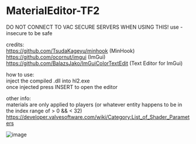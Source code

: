 # MaterialEditor-TF2
DO NOT CONNECT TO VAC SECURE SERVERS WHEN USING THIS! use -insecure to be safe

credits:\
https://github.com/TsudaKageyu/minhook (MinHook)\
https://github.com/ocornut/imgui (ImGui)\
https://github.com/BalazsJako/ImGuiColorTextEdit (Text Editor for ImGui)

how to use:\
inject the compiled .dll into hl2.exe\
once injected press INSERT to open the editor

other info:\
materials are only applied to players (or whatever entity happens to be in the index range of > 0 && < 32)\
https://developer.valvesoftware.com/wiki/Category:List_of_Shader_Parameters

![image](https://i.imgur.com/DSQk9IJ.png)
